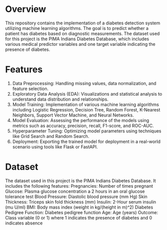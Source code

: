 # Overview

This repository contains the implementation of a diabetes detection system utilizing machine learning algorithms. The goal is to predict whether a patient has diabetes based on diagnostic measurements. The dataset used for this project is the PIMA Indians Diabetes Database, which includes various medical predictor variables and one target variable indicating the presence of diabetes.


# Features

 1) Data Preprocessing: Handling missing values, data normalization, and feature selection.
 2) Exploratory Data Analysis (EDA): Visualizations and statistical analysis to understand data distribution and relationships.
 3) Model Training: Implementation of various machine learning algorithms including Logistic Regression, Decision Tree, Random Forest, K-Nearest Neighbors, Support Vector Machine, and Neural Networks.
 4) Model Evaluation: Assessing the performance of the models using metrics such as accuracy, precision, recall, F1-score, and ROC-AUC.
 5) Hyperparameter Tuning: Optimizing model parameters using techniques like Grid Search and Random Search.
 6)  Deployment: Exporting the trained model for deployment in a real-world scenario using tools like Flask or FastAPI.

# Dataset

The dataset used in this project is the PIMA Indians Diabetes Database. It includes the following features:
    Pregnancies: Number of times pregnant
    Glucose: Plasma glucose concentration a 2 hours in an oral glucose tolerance test
    Blood Pressure: Diastolic blood pressure (mm Hg)
    Skin Thickness: Triceps skin fold thickness (mm)
    Insulin: 2-Hour serum insulin (mu U/ml)
    BMI: Body mass index (weight in kg/(height in m)^2)
    Diabetes Pedigree Function: Diabetes pedigree function
    Age: Age (years)
    Outcome: Class variable (0 or 1) where 1 indicates the presence of diabetes and 0 indicates absence

